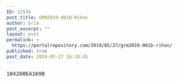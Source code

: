 ```yaml
---
ID: 12534
post_title: GRM2019.001B-Rihon
author: Grim
post_excerpt: ""
layout: post
permalink: >
  https://portalrepository.com/2019/05/27/grm2019-001b-rihon/
published: true
post_date: 2019-05-27 16:10:45
---
```

<pre>104208EA169B</pre>